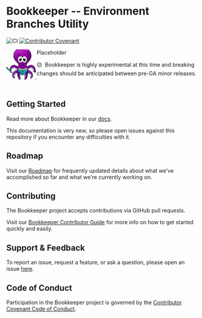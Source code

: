 # Bookkeeper -- Environment Branches Utility

![CI](https://github.com/akuity/bookkeeper-prototype/actions/workflows/ci.yaml/badge.svg)
[![Contributor Covenant](https://img.shields.io/badge/Contributor%20Covenant-2.1-4baaaa.svg)](CODE_OF_CONDUCT.md)

<img width="80" align="left" src="logo.png" style="right-margin: 20px"/>

Placeholder

🟡&nbsp;&nbsp;Bookkeeper is highly experimental at this time and breaking
changes should be anticipated between pre-GA minor releases.

<br clear="left"/>

## Getting Started

Read more about Bookkeeper in our
[docs](https://docs-bookkeeper-akuity-io.netlify.app/).

This documentation is very new, so please open issues against this repository if
you encounter any difficulties with it.

## Roadmap

Visit our [Roadmap](https://docs-bookkeeper-akuity-io.netlify.app/roadmap) for
frequently updated details about what we've accomplished so far and what we're
currently working on.

## Contributing

The Bookkeeper project accepts contributions via GitHub pull requests.

Visit our
[Bookkeeper Contributor Guide](https://docs-bookkeeper-akuity-io.netlify.app/contributor-guide/)
for more info on how to get started quickly and easily.

## Support & Feedback

To report an issue, request a feature, or ask a question, please open an issue
[here](https://github.com/akuity/bookkeeper-prototype/issues).

## Code of Conduct

Participation in the Bookkeeper project is governed by the
[Contributor Covenant Code of Conduct](https://docs-bookkeeper-akuity-io.netlify.app/contributor-guide/code-of-conduct/).
